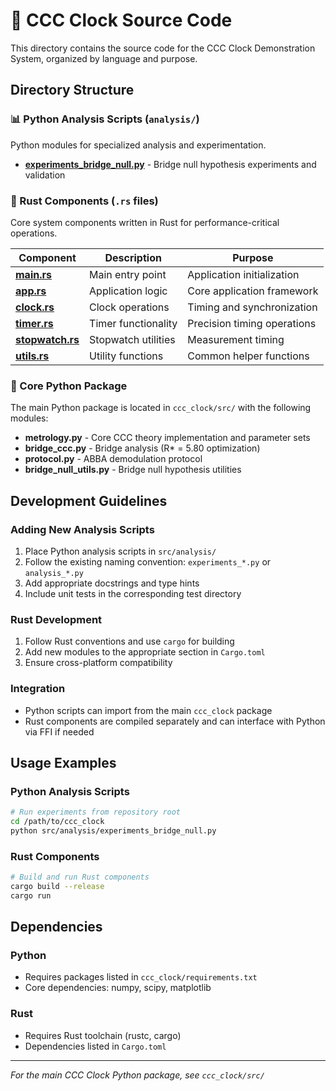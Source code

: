 # 🔬 CCC Clock Source Code

This directory contains the source code for the CCC Clock Demonstration System, organized by language and purpose.

## Directory Structure

### 📊 Python Analysis Scripts (`analysis/`)
Python modules for specialized analysis and experimentation.

- **[experiments_bridge_null.py](analysis/experiments_bridge_null.py)** - Bridge null hypothesis experiments and validation

### 🦀 Rust Components (`.rs` files)
Core system components written in Rust for performance-critical operations.

| Component | Description | Purpose |
|-----------|-------------|---------|
| **[main.rs](main.rs)** | Main entry point | Application initialization |
| **[app.rs](app.rs)** | Application logic | Core application framework |
| **[clock.rs](clock.rs)** | Clock operations | Timing and synchronization |
| **[timer.rs](timer.rs)** | Timer functionality | Precision timing operations |
| **[stopwatch.rs](stopwatch.rs)** | Stopwatch utilities | Measurement timing |
| **[utils.rs](utils.rs)** | Utility functions | Common helper functions |

### 🐍 Core Python Package
The main Python package is located in `ccc_clock/src/` with the following modules:

- **metrology.py** - Core CCC theory implementation and parameter sets
- **bridge_ccc.py** - Bridge analysis (R* = 5.80 optimization)
- **protocol.py** - ABBA demodulation protocol
- **bridge_null_utils.py** - Bridge null hypothesis utilities

## Development Guidelines

### Adding New Analysis Scripts
1. Place Python analysis scripts in `src/analysis/`
2. Follow the existing naming convention: `experiments_*.py` or `analysis_*.py`
3. Add appropriate docstrings and type hints
4. Include unit tests in the corresponding test directory

### Rust Development
1. Follow Rust conventions and use `cargo` for building
2. Add new modules to the appropriate section in `Cargo.toml`
3. Ensure cross-platform compatibility

### Integration
- Python scripts can import from the main `ccc_clock` package
- Rust components are compiled separately and can interface with Python via FFI if needed

## Usage Examples

### Python Analysis Scripts
```bash
# Run experiments from repository root
cd /path/to/ccc_clock
python src/analysis/experiments_bridge_null.py
```

### Rust Components
```bash
# Build and run Rust components
cargo build --release
cargo run
```

## Dependencies

### Python
- Requires packages listed in `ccc_clock/requirements.txt`
- Core dependencies: numpy, scipy, matplotlib

### Rust
- Requires Rust toolchain (rustc, cargo)
- Dependencies listed in `Cargo.toml`

---

*For the main CCC Clock Python package, see `ccc_clock/src/`*